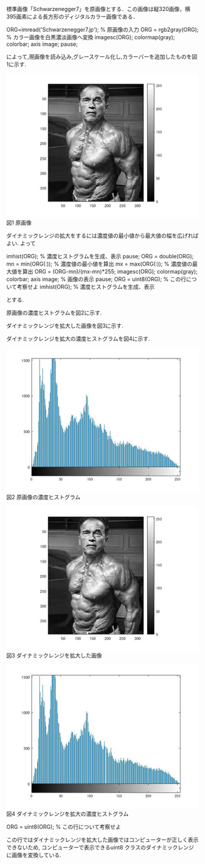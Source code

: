 標準画像「Schwarzenegger7」を原画像とする．この画像は縦320画像，横395画素による長方形のディジタルカラー画像である．

ORG=imread('Schwarzenegger7.jp'); % 原画像の入力 ORG = rgb2gray(ORG); % カラー画像を白黒濃淡画像へ変換 imagesc(ORG); colormap(gray); colorbar; axis image; pause;

によって,現画像を読み込み,グレースケール化し,カラーバーを追加したものを図1に示す.



![原画像](https://raw.githubusercontent.com/09ne028koya/lecture_image_processing/master/image/7001.jpg)  
図1 原画像

ダイナミックレンジの拡大をするには濃度値の最小値から最大値の幅を広げればよい.
よって



imhist(ORG); % 濃度ヒストグラムを生成、表示
pause;
ORG = double(ORG);
mn = min(ORG(:)); % 濃度値の最小値を算出
mx = max(ORG(:)); % 濃度値の最大値を算出
ORG = (ORG-mn)/(mx-mn)*255;
imagesc(ORG); colormap(gray); colorbar;  axis image; % 画像の表示
pause;
ORG = uint8(ORG); % この行について考察せよ
imhist(ORG); % 濃度ヒストグラムを生成、表示


とする.

原画像の濃度ヒストグラムを図2に示す.


ダイナミックレンジを拡大した画像を図3に示す.


ダイナミックレンジを拡大の濃度ヒストグラムを図4に示す.



![原画像](https://raw.githubusercontent.com/09ne028koya/lecture_image_processing/master/image/7002.jpg)  
図2 原画像の濃度ヒストグラム



![原画像](https://raw.githubusercontent.com/09ne028koya/lecture_image_processing/master/image/7003.jpg)  
図3 ダイナミックレンジを拡大した画像



![原画像](https://raw.githubusercontent.com/09ne028koya/lecture_image_processing/master/image/7004.jpg)  
図4 ダイナミックレンジを拡大の濃度ヒストグラム







ORG = uint8(ORG); % この行について考察せよ


この行ではダイナミックレンジを拡大した画像ではコンピューターが正しく表示できないため,
コンピューターで表示できるuint8 クラスのダイナミックレンジに画像を変換している.


